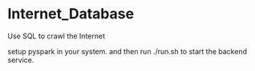 # Internet_Database
Use SQL to crawl the Internet

setup pyspark in your system. and then run ./run.sh to start the backend service.
